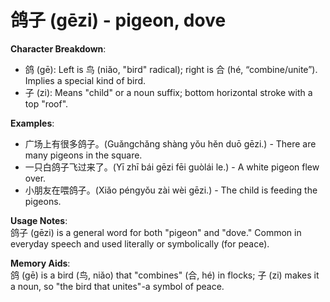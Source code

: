 # **鸽子 (gēzi) - pigeon, dove**

**Character Breakdown**:  
- 鸽 (gē): Left is 鸟 (niǎo, "bird" radical); right is 合 (hé, “combine/unite”). Implies a special kind of bird.  
- 子 (zi): Means "child" or a noun suffix; bottom horizontal stroke with a top "roof".

**Examples**:  
- 广场上有很多鸽子。(Guǎngchǎng shàng yǒu hěn duō gēzi.) - There are many pigeons in the square.  
- 一只白鸽子飞过来了。(Yī zhī bái gēzi fēi guòlái le.) - A white pigeon flew over.  
- 小朋友在喂鸽子。(Xiǎo péngyǒu zài wèi gēzi.) - The child is feeding the pigeons.

**Usage Notes**:  
鸽子 (gēzi) is a general word for both "pigeon" and "dove." Common in everyday speech and used literally or symbolically (for peace).

**Memory Aids**:  
鸽 (gē) is a bird (鸟, niǎo) that "combines" (合, hé) in flocks; 子 (zi) makes it a noun, so "the bird that unites"-a symbol of peace.